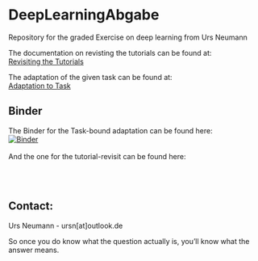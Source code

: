 # DeepLearningAbgabe
Repository for the graded Exercise on deep learning from Urs Neumann

The documentation on revisting the tutorials can be found at: <br />
[Revisiting the Tutorials](/TutorialRevisit.ipynb)

The adaptation of the given task can be found at: <br />
[Adaptation to Task](/DeepLearningTask.ipynb)


## Binder
The Binder for the Task-bound adaptation can be found here: <br />
[![Binder](https://mybinder.org/badge_logo.svg)](https://mybinder.org/v2/gh/ursthejosh/DeepLearningAbgabe/HEAD?labpath=DL_Abgabe.ipynb)
<br />
<br />
And the one for the tutorial-revisit can be found here: <br />
<!-- TODO Binder for Tutorial-Revisit-->
<br />
<br />

## Contact:

Urs Neumann - ursn[at]outlook.de

So once you do know what the question actually is, you’ll know what the answer means.
